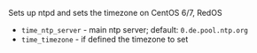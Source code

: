 Sets up ntpd and sets the timezone on CentOS 6/7, RedOS

- `time_ntp_server` - main ntp server; default: `0.de.pool.ntp.org`
- `time_timezone` - if defined the timezone to set
